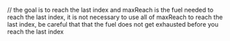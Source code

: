 // the goal is to reach the last index and maxReach is the fuel needed to reach the last index, it is not necessary to use all of maxReach to reach the last index, be careful that that the fuel does not get exhausted before you reach the last index